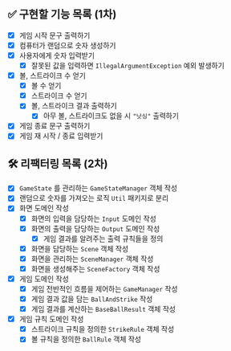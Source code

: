 ## ✅ 구현할 기능 목록 (1차)
- [x] 게임 시작 문구 출력하기
- [x] 컴퓨터가 랜덤으로 숫자 생성하기
- [x] 사용자에게 숫자 입력받기
  - [x] 잘못된 값을 입력하면 `IllegalArgumentException` 예외 발생하기
- [x] 볼, 스트라이크 수 얻기
  - [x] 볼 수 얻기
  - [x] 스트라이크 수 얻기 
  - [x] 볼, 스트라이크 결과 출력하기
    - [x] 아무 볼, 스트라이크도 없을 시 `"낫싱"` 출력하기 
- [x] 게임 종료 문구 출력하기
- [x] 게임 재 시작 / 종료 입력받기

## 🛠️ 리팩터링 목록 (2차)
- [x] `GameState` 를 관리하는 `GameStateManager` 객체 작성
- [x] 랜덤으로 숫자를 가져오는 로직 `Util` 패키지로 분리
- [x] 화면 도메인 작성
  - [x] 화면의 입력을 담당하는 `Input` 도메인 작성
  - [x] 화면의 출력을 담당하는 `Output` 도메인 작성
    - [x] 게임 결과를 알려주는 출력 규칙들을 정의
  - [x] 화면을 담당하는 `Scene` 객체 작성
  - [x] 화면을 관리하는 `SceneManager` 객체 작성
  - [x] 화면을 생성해주는 `SceneFactory` 객체 작성
- [x] 게임 도메인 작성
  - [x] 게임 전반적인 흐름을 제어하는 `GameManager` 작성
  - [x] 게임 결과 값을 담는 `BallAndStrike` 작성
  - [x] 게임 결과를 계산하는 `BaseBallResult` 객체 작성
- [x] 게임 규칙 도메인 작성
  - [x] 스트라이크 규칙을 정의한 `StrikeRule` 객체 작성 
  - [x] 볼 규칙을 정의한 `BallRule` 객체 작성